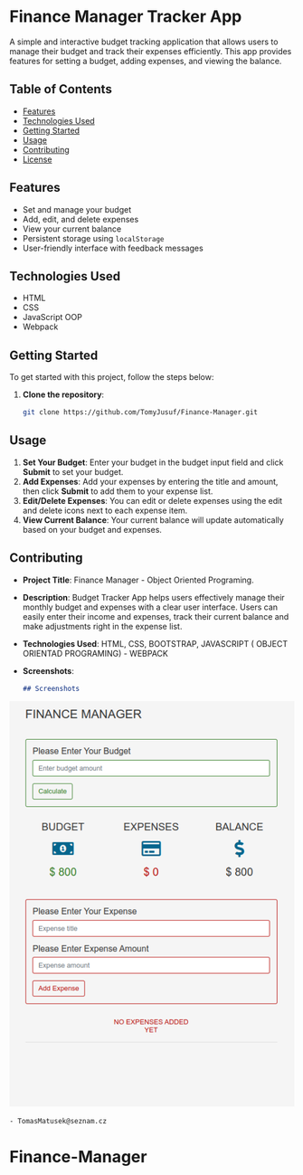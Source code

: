 # Finance Manager Tracker App

A simple and interactive budget tracking application that allows users to manage their budget and track their expenses efficiently. This app provides features for setting a budget, adding expenses, and viewing the balance.

## Table of Contents

- [Features](#features)
- [Technologies Used](#technologies-used)
- [Getting Started](#getting-started)
- [Usage](#usage)
- [Contributing](#contributing)
- [License](#license)

## Features

- Set and manage your budget
- Add, edit, and delete expenses
- View your current balance
- Persistent storage using `localStorage`
- User-friendly interface with feedback messages

## Technologies Used

- HTML
- CSS
- JavaScript OOP
- Webpack

## Getting Started

To get started with this project, follow the steps below:

1. **Clone the repository**:
   ```bash
   git clone https://github.com/TomyJusuf/Finance-Manager.git
   ```

## Usage

1. **Set Your Budget**: Enter your budget in the budget input field and click **Submit** to set your budget.
2. **Add Expenses**: Add your expenses by entering the title and amount, then click **Submit** to add them to your expense list.
3. **Edit/Delete Expenses**: You can edit or delete expenses using the edit and delete icons next to each expense item.
4. **View Current Balance**: Your current balance will update automatically based on your budget and expenses.

## Contributing

- **Project Title**: Finance Manager - Object Oriented Programing.
- **Description**: Budget Tracker App helps users effectively manage their monthly budget and expenses with a clear user interface. Users can easily enter their income and expenses, track their current balance and make adjustments right in the expense list.

- **Technologies Used**: HTML, CSS, BOOTSTRAP, JAVASCRIPT ( OBJECT ORIENTAD PROGRAMING) - WEBPACK

- **Screenshots**:

  ```markdown
  ## Screenshots
  ```

![App Screenshot](./img/SCREEN1.png)

```
- TomasMatusek@seznam.cz

```
# Finance-Manager
